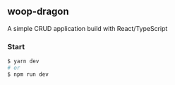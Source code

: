 ## woop-dragon
A simple CRUD application build with React/TypeScript

### Start
```bash
$ yarn dev
# or
$ npm run dev
```
